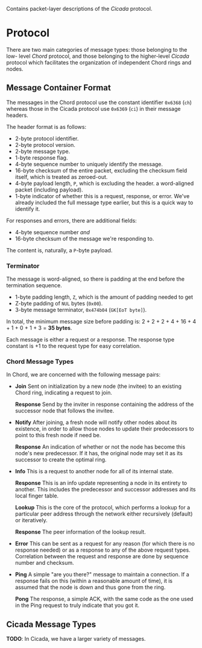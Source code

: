 Contains packet-layer descriptions of the _Cicada_ protocol.

# Protocol #
There are two main categories of message types: those belonging to the low-
level _Chord_ protocol, and those belonging to the higher-level _Cicada_
protocol which facilitates the organization of independent Chord rings and
nodes.

## Message Container Format ##
The messages in the Chord protocol use the constant identifier `0x6368` (`ch`)
whereas those in the Cicada protocol use `0x6369` (`ci`) in their message
headers.

The header format is as follows:

  - 2-byte  protocol identifier.
  - 2-byte  protocol version.
  - 2-byte  message type.
  - 1-byte  response flag.
  - 4-byte  sequence number to uniquely identify the message.
  - 16-byte checksum of the entire packet, excluding the checksum field
            itself, which is treated as zeroed-out.
  - 4-byte  payload length, `P`, which is excluding the header.
            a word-aligned packet (including payload).
  - 1-byte  indicator of whether this is a request, response, or error. We've
            already included the full message type earlier, but this is a
            quick way to identify it.

For responses and errors, there are additional fields:

  - 4-byte  sequence number *and*
  - 16-byte checksum of the message we're responding to.

The content is, naturally, a `P`-byte payload.

### Terminator ##
The message is word-aligned, so there is padding at the end before the
termination sequence.

  - 1-byte padding length, `Z`, which is the amount of padding needed to get
  - Z-byte padding of `NUL` bytes (`0x00`).
  - 3-byte message terminator, `0x474b04` (`GK[EoT byte]`).

In total, the minimum message size before padding is:
    2 + 2 + 2 + 4 + 16 + 4 + 1 + 0 + 1 + 3 = **35 bytes**.

Each message is either a request or a response. The response type constant is +1
to the request type for easy correlation.

### Chord Message Types ###
In Chord, we are concerned with the following message pairs:

  - **Join**        Sent on initialization by a new node (the invitee) to an
                    existing Chord ring, indicating a request to join.

    **Response**    Send by the inviter in response containing the address of
                    the successor node that follows the invitee.

  - **Notify**      After joining, a fresh node will notify other nodes about
                    its existence, in order to allow those nodes to update their
                    predecessors to point to this fresh node if need be.

    **Response**    An indication of whether or not the node has become this
                    node's new predecessor. If it has, the original node may set
                    it as its successor to create the optimal ring.

  - **Info**        This is a request to another node for all of its internal
                    state.

    **Response**    This is an info update representing a node in its entirety
                    to another. This includes the predecessor and successor
                    addresses and its local finger table.

    **Lookup**      This is the core of the protocol, which performs a lookup
                    for a particular peer address through the network either
                    recursively (default) or iteratively.

    **Response**    The peer information of the lookup result.

  - **Error**       This can be sent as a request for any reason (for which
                    there is no response needed) or as a response to any of the
                    above request types. Correlation between the request and
                    response are done by sequence number and checksum.

  - **Ping**        A simple "are you there?" message to maintain a connection.
                    If a response fails on this (within a reasonable amount of
                    time), it is assumed that the node is down and thus gone
                    from the ring.

    **Pong**        The response, a simple ACK, with the same code as the one
                    used in the Ping request to truly indicate that you got it.

## Cicada Message Types ##

**TODO**: In Cicada, we have a larger variety of messages.
